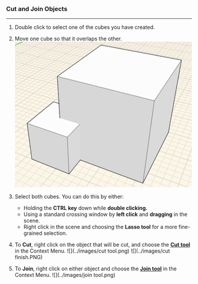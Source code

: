 ### Cut and Join Objects
---

1. Double click to select one of the cubes you have created.

2. Move one cube so that it overlaps the other.
![](./images/a9bdaadd-5879-4a2d-98d4-34446eb79176.png)

3. Select both cubes. You can do this by either:
    - Holding the **CTRL key** down while **double clicking.**
    - Using a standard crossing window by **left click** and **dragging** in the scene.
    - Right click in the scene and choosing the **Lasso tool** for a more fine-grained selection.

4. To **Cut**, right click on the object that will be cut, and choose the [**Cut tool**](/tool-library/boolean-operations.md) in the Context Menu.
![](../images/cut tool.png)
![](../images/cut finish.PNG)

5. To **Join**, right click on either object and choose
the [**Join tool**](/tool-library/boolean-operations.md) in the Context Menu. 
![](../images/join tool.png)
